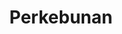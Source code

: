 ---
id: 13
title : Perkebunan
linkurl: https://drive.google.com/drive/folders/1fhMY1ZtpOroA73ma15ORymEZHJKtufSs?usp=sharing
fitur : aspekpajak
createdTime : 31/07/2019
modifiedTime : 06/01/2020
topik: Versi Lengkap
img: tractor.png
---